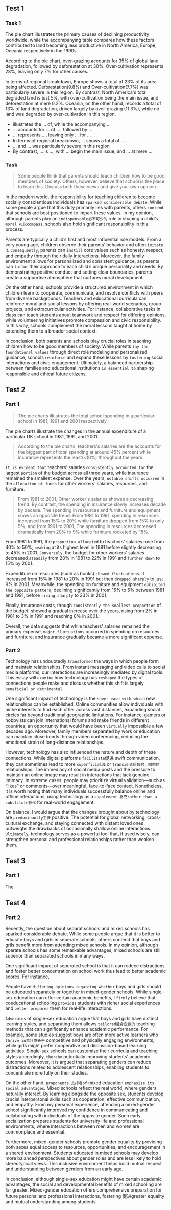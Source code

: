 ## Test 1

### Task 1

The pie chart illustrates the primary causes of declining productivity worldwide, while the accompanying table compares how these factors contributed to land becoming less productive in North America, Europe, Oceania respectively in the 1990s.

According to the pie chart, over-grazing accounts for 35% of global land degradation, followed by deforestation at 30%. Over-cultivation represents 28%, leaving only 7% for other causes.

In terms of regional breakdown, Europe shows a total of 23% of its area being affected. Deforestation(9.8%) and Over-cultivation(7.7%) was particularly severe in this region. By contrast, North America's total degraded land is just 5%, with over-cultivation being the main issue, and deforestation at mere 0.2%. Oceania, on the other hand, records a total of 13% of land degradation, driven largely by over-grazing (11.3%), while no land was degraded by over-cultivation in this region.

- illustrates the ... of, while the accompanying ...
- ... accounts for ... of ..., followed by ...
- ... represents ..., leaving only ... for ...
- In terms of regional breakdown, ... shows a total of ...
- ... and ... was particularly severe in this region
- By contrast, ... is ..., with ... begin the main issue, and ... at mere ...

### Task

> Some people think that parents should teach children how to be good members of society. Others, however, believe that school is the place to learn this. Discuss both these views and give your own opinion.

In the modern world, the responsibility for teaching children to become socially conscientious individuals has `sparked considerable debate`. While some people argue that this duty primarily lies with parents, others `contend` that schools are best positioned to impart these values. In my opinion, although parents play an `indispensable必不可少的` role in shaping a child’s `moral 礼仪compass`, schools also hold significant responsibility in this process.

Parents are typically a child’s first and most influential role models. From a very young age, children observe their parents’ behavior and often `imitate` it. `Consequently`, parents can `instill` core values such as honesty, respect, and empathy through their daily interactions. Moreover, the family environment allows for personalized and consistent guidance, as parents can `tailor` their approach to each child’s unique personality and needs. By demonstrating positive conduct and setting clear boundaries, parents create a supportive atmosphere that nurtures moral development.

On the other hand, schools provide a structured environment in which children learn to cooperate, communicate, and resolve conflicts with peers from diverse backgrounds. Teachers and educational curricula can reinforce moral and social lessons by offering real-world scenarios, group projects, and extracurricular activities. For instance, collaborative tasks in class can teach students about teamwork and respect for differing opinions, while volunteering initiatives promote compassion and civic responsibility. In this way, schools complement the moral lessons taught at home by extending them to a broader social context.

In conclusion, both parents and schools play crucial roles in teaching children how to be good members of society. While parents `lay the foundational values` through direct role modeling and personalized guidance, schools `reinforce` and expand these lessons by `fostering` social interactions and civic engagement. Ultimately, a balanced partnership between families and educational institutions `is essential to` shaping responsible and ethical future citizens.

## Test 2

### Part 1

> The pie charts illustrates the total school spending in a particular school in 1981, 1991 and 2001 respectively.

The pie charts illustrate the changes in the annual expenditure of a particular UK school in 1981, 1991, and 2001.

> According to the pie charts, teachers's salaries are the accounts for the biggest part of total spending at around 45% percent while insurance represents the least(<10%) throughout the years.

`It is evident that` teachers’ salaries `consistently accounted for` the largest `portion` of the budget across all three years, while insurance remained the smallest expense. Over the years, `notable shifts occurred` in the `allocation of funds` for other workers’ salaries, resources, and furniture.

> From 1981 to 2001, Other worker's salaries showes a decreasing trend. By contrast, the spending in insurance slowly increases decade by decade. The spending in resources and furniture and equipment shows an opposite trend. From 1981 to 1991, spending in resources increased from 15% to 20% while furniture dropped from 15% to only 5%, and from 1991 to 2001, The spending in resources decreased dramatically from 20% to 9% while furniture rocketed by 18%.

From 1981 to 1991, the `proportion allocated` to teachers' salaries rose from 40% to 50%, `peaking` at its highest level in 1991 before slightly decreasing to 45% in 2001. `Conversely`, the budget for other workers' salaries decreased `steadily` from 28% in 1981 to 22% in 1991 and `further down` to 15% by 2001.

Expenditure on resources (such as books) `showed fluctuations`. It increased from 15% in 1981 to 20% in 1991 but then `dropped sharply` to just 9% in 2001. Meanwhile, the spending on furniture and equipment `exhibited the opposite pattern`, declining significantly from 15% to 5% between 1981 and 1991, before `rising sharply` to 23% in 2001.

Finally, insurance costs, though `consistently the smallest proportion` of the budget, showed a gradual increase over the years, rising from 2% in 1981 to 3% in 1991 and reaching 8% in 2001.

Overall, the data suggests that while teachers' salaries remained the primary expense, `major fluctuations` occurred in spending on resources and furniture, and insurance gradually became a more significant expense.

### Part 2

Technology has undoubtedly `transformed` the ways in which people form and maintain relationships. From instant messaging and video calls to social media platforms, our interactions are increasingly mediated by digital tools. This essay will `examine` how technology has `reshaped` the types of connections people make and discuss whether this shift is largely `beneficial or detrimental`.

One significant impact of technology is the `sheer ease with which` new relationships can be established. Online communities allow individuals with niche interests to find each other across vast distances, expanding social circles far beyond traditional geographic limitations. For instance, gamers or hobbyists can join international forums and make friends in different countries, an opportunity that would have been `virtually` impossible a few decades ago. Moreover, family members separated by work or education can maintain close bonds through video conferencing, reducing the emotional strain of long-distance relationships.

However, technology has also influenced the nature and depth of these connections. While digital platforms `facilitate`促进 swift communication, they can sometimes lead to more `superficial浅` or `transient短暂的，瞬态的` relationships. The immediacy of social media posts and the pressure to maintain an online image may result in interactions that lack genuine intimacy. In extreme cases, people may prioritize virtual validation—such as “likes” or comments—over meaningful, face-to-face contact. Nonetheless, it is worth noting that many individuals successfully balance online and offline interactions, using technology as a `supplement 补充rather than a substitute替代` for real-world engagement.

On balance, I would argue that the changes brought about by technology are `predominantly主要` positive. The potential for global networking, cross-cultural exchange, and staying connected with distant loved ones outweighs the drawbacks of occasionally shallow online interactions. `Ultimately`, technology serves as a powerful tool that, if used wisely, can strengthen personal and professional relationships rather than weaken them.

## Test 3

### Part 1

The

## Test 4

### Part 2

Recently, the question about separat schools and mixed schools has sparked considerable debate. While some people argue that it is better to educate boys and girls in seperate schools, others contend that boys and grils benefit more from attending mixed schools. In my opinion, although sperate schools has some remarkable advantages, mixed schools are still superior than separated schools in many ways.

One significant impact of seperated school is that it can reduce distractions and foster better concentration on school work thus lead to better academic scores. For instance,

People have `differing opinions regarding whether` boys and girls should be educated separately or together in mixed-gender schools. While single-sex education can offer certain academic benefits, I `firmly` believe that coeducational schooling `provides` students with richer social experiences and `better prepares` them for real-life interactions.

`Advocates` of single-sex education argue that boys and girls have distinct learning styles, and separating them allows `tailored量身定做的` teaching methods that can significantly enhance academic performance. For example, some studies suggest boys are often more active learners who `thrive in茁壮成长于` competitive and physically engaging environments, while girls might prefer cooperative and discussion-based learning activities. Single-sex schools can customize their curricula and teaching styles accordingly, `thereby` potentially improving students' academic outcomes. Moreover, it is argued that separating genders can reduce distractions related to adolescent relationships, enabling students to concentrate more fully on their studies.

On the other hand, `proponents 支持者of` mixed education `emphasize its social advantages`. Mixed schools reflect the real world, where genders naturally interact. By learning alongside the opposite sex, students develop crucial interpersonal skills such as cooperation, effective communication, and empathy. From my personal experience, attending a mixed-gender school significantly improved my confidence in communicating and collaborating with individuals of the opposite gender. Such early socialization prepares students for university life and professional environments, where interactions between men and women are commonplace and essential.

Furthermore, mixed-gender schools promote gender equality by providing both sexes equal access to resources, opportunities, and encouragement in a shared environment. Students educated in mixed schools may develop more balanced perspectives about gender roles and are less likely to hold stereotypical views. This inclusive environment helps build mutual respect and understanding between genders from an early age.

In conclusion, although single-sex education might have certain academic advantages, the social and developmental benefits of mixed schooling are far greater. Mixed-gender education offers comprehensive preparation for future personal and professional interactions, fostering 促进greater equality and mutual understanding among students.
